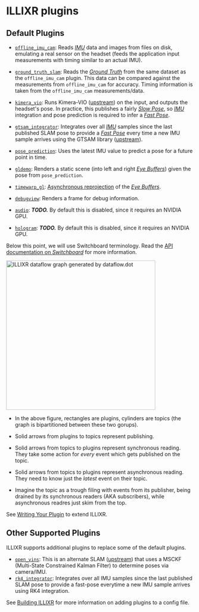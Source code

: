 # ILLIXR plugins


## Default Plugins

-   [`offline_imu_cam`][2]:
    Reads [_IMU_][36] data and images from files on disk, emulating a real sensor on the headset
        (feeds the application input measurements with timing similar to an actual IMU).

-   [`ground_truth_slam`][3]:
    Reads the [_Ground Truth_][34] from the same dataset as the `offline_imu_cam` plugin.
	This data can be compared against the measurements from `offline_imu_cam` for accuracy.
	Timing information is taken from the `offline_imu_cam` measurements/data.

-   [`kimera_vio`][10]:
    Runs Kimera-VIO ([upstream][1]) on the input, and outputs the headset's pose.
    In practice, this publishes a fairly [_Slow Pose_][37], so [_IMU_][36] integration
		and pose prediction is required to infer a [_Fast Pose_][37].

-   [`gtsam_integrator`][12]:
    Integrates over all [_IMU_][36] samples since the last published SLAM pose to provide a
        [_Fast Pose_][37] every time a new IMU sample arrives using
		the GTSAM library ([upstream][11]).

-   [`pose_prediction`][17]:
    Uses the latest IMU value to predict a pose for a future point in time.

-   [`gldemo`][5]:
    Renders a static scene (into left and right [_Eye Buffers_][34]) given the pose
        from `pose_prediction`.

-   [`timewarp_gl`][6]:
    [Asynchronous reprojection][34] of the [_Eye Buffers_][34].

-   [`debugview`][7]: Renders a frame for debug information.

-   [`audio`][8]:
    ***TODO.***
    By default this is disabled, since it requires an NVIDIA GPU.

-   [`hologram`][9]:
    ***TODO.***
    By default this is disabled, since it requires an NVIDIA GPU.

Below this point, we will use Switchboard terminology.
Read the [API documentation on _Switchboard_][32] for more information.

<img
    src="../dataflow.dot.png"
    alt ="ILLIXR dataflow graph generated by dataflow.dot"
    style="width: 400px;"
/>

-   In the above figure, rectangles are plugins, cylinders are topics
        (the graph is bipartitioned between these two gorups).

-   Solid arrows from plugins to topics represent publishing.

-   Solid arrows from topics to plugins represent synchronous reading.
    They take some action for _every_ event which gets published on the topic.

-   Solid arrows from topics to plugins represent asynchronous reading.
    They need to know just the _latest_ event on their topic.

-   Imagine the topic as a trough filing with events from its publisher,
        being drained by its synchronous readers (AKA subscribers),
        while asynchronous readres just skim from the top.

See [Writing Your Plugin][30] to extend ILLIXR.


## Other Supported Plugins
ILLIXR supports additional plugins to replace some of the default plugins.

-   [`open_vins`][4]:
    This is an alternate SLAM ([upstream][18]) that uses a MSCKF
        (Multi-State Constrained Kalman Filter) to determine poses via camera/IMU.
-   [`rk4_integrator`][16]:
    Integrates over all IMU samples since the last published SLAM pose to
        provide a fast-pose everytime a new IMU sample arrives using RK4 integration.

See [Building ILLIXR][31] for more information on adding plugins to a config file.


[//]: # (- References -)

[1]:    https://github.com/MIT-SPARK/Kimera-VIO
[2]:    https://github.com/ILLIXR/ILLIXR/tree/master/offline_imu_cam
[3]:    https://github.com/ILLIXR/ILLIXR/tree/master/ground_truth_slam
[4]:    https://github.com/ILLIXR/open_vins
[5]:    https://github.com/ILLIXR/ILLIXR/tree/master/gldemo
[6]:    https://github.com/ILLIXR/ILLIXR/tree/master/timewarp_gl
[7]:    https://github.com/ILLIXR/ILLIXR/tree/master/debugview
[8]:    https://github.com/ILLIXR/audio_pipeline/tree/illixr-integration
[9]:    https://github.com/ILLIXR/HOTlab/tree/illixr-integration
[10]:   https://github.com/ILLIXR/Kimera-VIO
[11]:   https://gtsam.org/
[12]:   https://github.com/ILLIXR/ILLIXR/tree/master/gtsam_integrator
[16]:   https://github.com/ILLIXR/ILLIXR/tree/master/rk4_integrator
[17]:   https://github.com/ILLIXR/ILLIXR/tree/master/pose_prediction
[18]:   https://docs.openvins.com

[//]: # (- Internal -)

[30]:   writing_your_plugin.md
[31]:   building_illixr.md
[32]:   api/html/classILLIXR_1_1switchboard.html
[33]:   glossary.md#ground-truth
[34]:   glossary.md#eye-buffers
[35]:   glossary.md#asynchronous-reprojection
[36]:   glossary.md#inertial-measurement-unit
[37]:	glossary.md#pose
